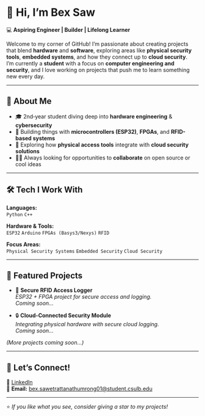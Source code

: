 # 👋 Hi, I’m **Bex Saw**

💻 **Aspiring Engineer | Builder | Lifelong Learner**

Welcome to my corner of GitHub! I’m passionate about creating projects that blend **hardware** and **software**, exploring areas like **physical security tools**, **embedded systems**, and how they connect up to **cloud security**.  
I’m currently a **student** with a focus on **computer engineering and security**, and I love working on projects that push me to learn something new every day.

---

## 🌟 About Me
- 🎓 2nd‑year student diving deep into **hardware engineering** & **cybersecurity**
- 🔧 Building things with **microcontrollers (ESP32)**, **FPGAs**, and **RFID-based systems**
- 🚀 Exploring how **physical access tools** integrate with **cloud security solutions**
- 🙋‍♂️ Always looking for opportunities to **collaborate** on open source or cool ideas

---

## 🛠️ Tech I Work With
**Languages:**  
`Python` `C++`

**Hardware & Tools:**  
`ESP32` `Arduino` `FPGAs (Basys3/Nexys)` `RFID`

**Focus Areas:**  
`Physical Security Systems` `Embedded Security` `Cloud Security`

---

## 📌 Featured Projects
- 🔐 **Secure RFID Access Logger**  
  *ESP32 + FPGA project for secure access and logging.*  
  *Coming soon...*

- 🔒 **Cloud-Connected Security Module**  
  *Integrating physical hardware with secure cloud logging.*  
  *Coming soon...*

*(More projects coming soon…)*

---

## 🤝 Let’s Connect!
💼 [LinkedIn](https://www.linkedin.com/in/pasinpon-sawetrattanathumrong-030590326/)  
📧 **Email:** bex.sawetrattanathumrong01@student.csulb.edu

---

⭐️ _If you like what you see, consider giving a star to my projects!_
